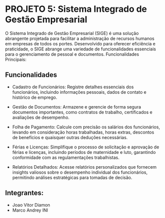 
# PROJETO 5: Sistema Integrado de Gestão Empresarial

O Sistema Integrado de Gestão Empresarial (SIGE) é uma solução abrangente projetada para facilitar a administração de recursos humanos em empresas de todos os portes. Desenvolvido para oferecer eficiência e praticidade, o SIGE abrange uma variedade de funcionalidades essenciais para o gerenciamento de pessoal e documentos.
Funcionalidades Principais:



## Funcionalidades

- Cadastro de Funcionários: Registre detalhes essenciais dos funcionários, incluindo informações pessoais, dados de contato e histórico de emprego.

- Gestão de Documentos: Armazene e gerencie de forma segura documentos importantes, como contratos de trabalho, certificados e avaliações de desempenho.

- Folha de Pagamento: Calcule com precisão os salários dos funcionários, levando em consideração horas trabalhadas, horas extras, descontos de benefícios e quaisquer outras deduções necessárias.

- Férias e Licenças: Simplifique o processo de solicitação e aprovação de férias e licenças, incluindo períodos de maternidade e luto, garantindo conformidade com as regulamentações trabalhistas.

- Relatórios Detalhados: Acesse relatórios personalizados que fornecem insights valiosos sobre o desempenho individual dos funcionários, permitindo análises estratégicas para tomadas de decisão.


## Integrantes:
- Joao Vitor Diamon
- Marco Andrey
INI
